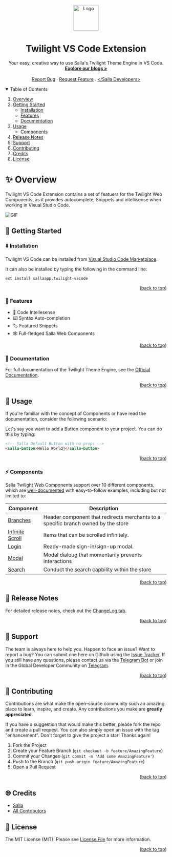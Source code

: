 <div id="top"></div>

<br />
<div align="center"> 
  <a href="https://salla.dev"> 
    <img src="https://salla.dev/wp-content/themes/salla-portal/dist/img/salla-logo.svg" alt="Logo" width="80" height="80"> 
  </a>
  <h1 align="center">Twilight VS Code Extension</h1>
  <p align="center">
    Your easy, creative way to use Salla's Twilight Theme Engine in VS Code.
    <br />
    <a href="https://salla.dev/"><strong>Explore our blogs »</strong></a>
    <br />
    <br />
    <a href="https://github.com/SallaApp/twilight-vscode-extension/issues/new">Report Bug</a> · 
    <a href="https://github.com/SallaApp/twilight-vscode-extension/discussions/new">Request Feature</a> . <a href="https://t.me/salladev">&lt;/Salla Developers&gt;</a>
  </p>
</div>

<!-- TABLE OF CONTENTS -->
<details open>
  <summary>Table of Contents</summary>
  <ol>
    <li>
      <a href="#overview">Overview</a>
    </li>
    <li>
      <a href="#getting-started">Getting Started</a>
      <ul>
        <li><a href="#installation">Installation</a></li>
        <li>
      <a href="#features">Features</a>
    </li>
    <li>
      <a href="#documentation">Documentation</a>
    </li>
      </ul>
    </li>
    <li>
        <a href="#usage">Usage</a>
        <ul>
            <li><a href="#easy-mode-">Components</a></li>
        </ul>
    </li>
    <li><a href="#release-notes">Release Notes</a></li>  
    <li><a href="#support">Support</a></li>  
    <li><a href="#contributing">Contributing</a></li>
    <li><a href="#credits">Credits</a></li>
    <li><a href="#license">License</a></li>
  </ol>
</details>

# ✨ Overview

Twilight VS Code Extension contains a set of featuers for the Twilight Web Components, as it provides autocomplete, Snippets and intellisense when working in Visual Studio Code.

![GIF](https://i.ibb.co/1K3J59J/Clean-Shot-2022-04-11-at-13-30-07.gif)

## 🚀 Getting Started

### ⬇️ Installation

Twilight VS Code can be installed from [Visual Studio Code Marketplace]().

It can also be installed by typing the following in the command line:

```
ext install sallaapp.twilight-vscode
```

<p align="right">(<a href="#top">back to top</a>)</p>

### 📍 Features

- 🎨 Code Intellesense
- ⌨️ Syntax Auto-completion
- 🏷 Featured Snippets
- 🕸 Full-fledged Salla Web Components

<p align="right">(<a href="#top">back to top</a>)</p>

### 📕 Documentation

For full documentation of the Twilight Theme Engine, see the [Official Documentation]().

<p align="right">(<a href="#top">back to top</a>)</p>

## 🧵 Usage

If you're familiar with the concept of Components or have read the documentation, consider the following scenario:

Let's say you want to add a Button component to your project. You can do this by typing:

```html
<!-- Salla Default Button with no props -->
<salla-button>Hello World👋</salla-button>
```
<p align="right">(<a href="#top">back to top</a>)</p>

### ⚡️ Components

Salla Twilight Web Components support over 10 different components, which are [well-documented]() with easy-to-follow examples, including but not limited to:

<!--
- [Branches]()
- [Infinite Scroll]()
- [Login]()
- [Modal]()
- [Search]() -->

| Component | Description |
|----------|-------------|
| [Branches]()        | Header component that redirects merchants to a specific branch owned by the store |
| [Infinite Scroll]() | Items that can be scrolled infinitely. |
| [Login]()           | Ready-made sign-in/sign-up modal. |
| [Modal]()           | Modal dialoug that momentarily prevents interactions|
| [Search]()          | Conduct the search capbility within the store


<p align="right">(<a href="#top">back to top</a>)</p>

## 🚀 Release Notes

For detailed release notes, check out the [ChangeLog tab]().

<p align="right">(<a href="#top">back to top</a>)</p>

## 👥 Support

The team is always here to help you. Happen to face an issue? Want to report a bug? You can submit one here on Github using the [Issue Tracker](https://github.com/SallaApp/twilight-vscode-extension/issues/new). If you still have any questions, please contact us via the [Telegram Bot](https://t.me/SallaSupportBot) or join in the Global Developer Community on [Telegram](https://t.me/salladev).

<p align="right">(<a href="#top">back to top</a>)</p>

## 💬 Contributing

Contributions are what make the open-source community such an amazing place to learn, inspire, and create.
Any contributions you make are **greatly appreciated**.

If you have a suggestion that would make this better, please fork the repo and create a pull request.
You can also simply open an issue with the tag "enhancement". Don't forget to give the project a star! Thanks again!

1. Fork the Project
2. Create your Feature Branch (`git checkout -b feature/AmazingFeature`)
3. Commit your Changes (`git commit -m 'Add some AmazingFeature'`)
4. Push to the Branch (`git push origin feature/AmazingFeature`)
5. Open a Pull Request

<p align="right">(<a href="#top">back to top</a>)</p>

## 🌐 Credits

- [Salla](https://github.com/sallaApp)
- [All Contributors](../../contributors)

## 📝 License

The MIT License (MIT). Please see [License File](LICENSE.md) for more information.

<p align="right">(<a href="#top">back to top</a>)</p>
